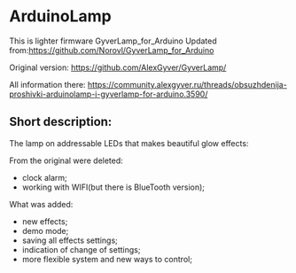 ﻿# ArduinoLamp 

This is lighter firmware GyverLamp_for_Arduino
Updated from:https://github.com/Norovl/GyverLamp_for_Arduino

Original version: https://github.com/AlexGyver/GyverLamp/

All information there: https://community.alexgyver.ru/threads/obsuzhdenija-proshivki-arduinolamp-i-gyverlamp-for-arduino.3590/

## Short description:

The lamp on addressable LEDs that makes beautiful glow effects:

From the original were deleted:
- 	clock alarm;
- 	working with WIFI(but there is BlueTooth version);

What was added:
-	new effects;
-	demo mode;      
- 	saving all effects settings;
- 	indication of change of settings;
-	more flexible system and new ways to control;	

